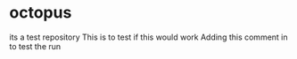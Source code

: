 # octopus
its a test repository
This is to test if this would work
Adding this comment in to test the run
